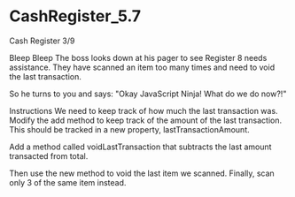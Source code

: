 # CashRegister_5.7
Cash Register 3/9

Bleep Bleep
The boss looks down at his pager to see Register 8 needs assistance. They have scanned an item too many times and need to void the last transaction.

So he turns to you and says: "Okay JavaScript Ninja! What do we do now?!"

Instructions
We need to keep track of how much the last transaction was. Modify the add method to keep track of the amount of the last transaction. This should be tracked in a new property, lastTransactionAmount.

Add a method called voidLastTransaction that subtracts the last amount transacted from total.

Then use the new method to void the last item we scanned. Finally, scan only 3 of the same item instead.
